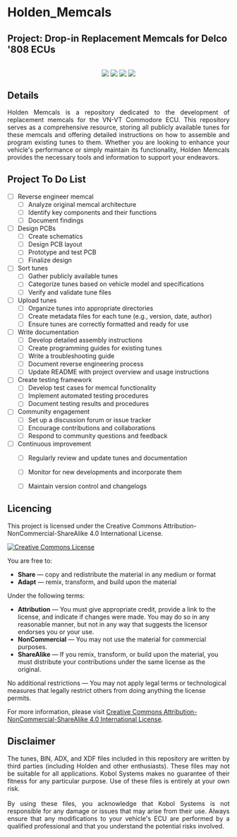 # Holden_Memcals

## **Project**: Drop-in Replacement Memcals for Delco '808 ECUs <img alt="" align="right" src="https://img.shields.io/badge/Status-Inital%20Design-informational?style=flat&logoColor=white&color=00ADD8" />


<!-- Repo Cover Image -->
<p align="center">
<img alt="" align="center" src="https://github.com/KobolSystems/Holden_Memcals/blob/main/RepoImages/MEMCAL.jpg?raw=true" />
</p>

<!-- Repo Stats -->
<p align="center">
<img align="center" src="https://img.shields.io/github/commit-activity/m/KobolSystems/Holden_Memcals">
<img align="center" src="https://img.shields.io/github/last-commit/KobolSystems/Holden_Memcals">
<img align="center" src="https://img.shields.io/github/languages/code-size/KobolSystems/Holden_Memcals">
<img align="center" src="https://img.shields.io/github/directory-file-count/KobolSystems/Holden_Memcals">
</p>

## Details
<p align="justify"> 
Holden Memcals is a repository dedicated to the development of replacement memcals for the VN-VT Commodore ECU. This repository serves as a comprehensive resource, storing all publicly available tunes for these memcals and offering detailed instructions on how to assemble and program existing tunes to them. Whether you are looking to enhance your vehicle's performance or simply maintain its functionality, Holden Memcals provides the necessary tools and information to support your endeavors.
</p>

<!-- To Do List -->
## Project To Do List
- [ ] Reverse engineer memcal
  - [ ] Analyze original memcal architecture
  - [ ] Identify key components and their functions
  - [ ] Document findings

- [ ] Design PCBs
  - [ ] Create schematics
  - [ ] Design PCB layout
  - [ ] Prototype and test PCB
  - [ ] Finalize design

- [ ] Sort tunes
  - [ ] Gather publicly available tunes
  - [ ] Categorize tunes based on vehicle model and specifications
  - [ ] Verify and validate tune files

- [ ] Upload tunes
  - [ ] Organize tunes into appropriate directories
  - [ ] Create metadata files for each tune (e.g., version, date, author)
  - [ ] Ensure tunes are correctly formatted and ready for use

- [ ] Write documentation
  - [ ] Develop detailed assembly instructions
  - [ ] Create programming guides for existing tunes
  - [ ] Write a troubleshooting guide
  - [ ] Document reverse engineering process
  - [ ] Update README with project overview and usage instructions

- [ ] Create testing framework
  - [ ] Develop test cases for memcal functionality
  - [ ] Implement automated testing procedures
  - [ ] Document testing results and procedures

- [ ] Community engagement
  - [ ] Set up a discussion forum or issue tracker
  - [ ] Encourage contributions and collaborations
  - [ ] Respond to community questions and feedback

- [ ] Continuous improvement
  - [ ] Regularly review and update tunes and documentation
  - [ ] Monitor for new developments and incorporate them
  - [ ] Maintain version control and changelogs



<!-- Licencing Always at the Bottom -->
## Licencing

This project is licensed under the Creative Commons Attribution-NonCommercial-ShareAlike 4.0 International License.

[![Creative Commons License](https://i.creativecommons.org/l/by-nc-sa/4.0/88x31.png)](https://creativecommons.org/licenses/by-nc-sa/4.0/)

You are free to:

- **Share** — copy and redistribute the material in any medium or format
- **Adapt** — remix, transform, and build upon the material

Under the following terms:

- **Attribution** — You must give appropriate credit, provide a link to the license, and indicate if changes were made. You may do so in any reasonable manner, but not in any way that suggests the licensor endorses you or your use.
- **NonCommercial** — You may not use the material for commercial purposes.
- **ShareAlike** — If you remix, transform, or build upon the material, you must distribute your contributions under the same license as the original.

No additional restrictions — You may not apply legal terms or technological measures that legally restrict others from doing anything the license permits.

For more information, please visit [Creative Commons Attribution-NonCommercial-ShareAlike 4.0 International License](https://creativecommons.org/licenses/by-nc-sa/4.0/).

## Disclaimer
<p align="justify"> 
The tunes, BIN, ADX, and XDF files included in this repository are written by third parties (including Holden and other enthusiasts). These files may not be suitable for all applications. Kobol Systems makes no guarantee of their fitness for any particular purpose. Use of these files is entirely at your own risk. 
<br><br>
By using these files, you acknowledge that Kobol Systems is not responsible for any damage or issues that may arise from their use. Always ensure that any modifications to your vehicle's ECU are performed by a qualified professional and that you understand the potential risks involved.
</p>
